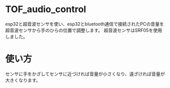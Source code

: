 # TOF_audio_control
esp32と超音波センサを使い、esp32とbluetooth通信で接続されたPCの音量を
超音波センサから手のひらの位置で調整します。
超音波センサはSRF05を使用しました。

# 使い方
センサに手をかざしてセンサに近づければ音量が小さくなり、遠ざければ音量が大きくなります。
